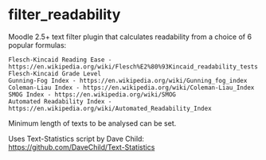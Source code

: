 filter_readability
==================

Moodle 2.5+ text filter plugin that calculates readability from a choice of 6 popular formulas:

    Flesch-Kincaid Reading Ease - https://en.wikipedia.org/wiki/Flesch%E2%80%93Kincaid_readability_tests
    Flesch-Kincaid Grade Level
    Gunning-Fog Index - https://en.wikipedia.org/wiki/Gunning_fog_index
    Coleman-Liau Index - https://en.wikipedia.org/wiki/Coleman-Liau_Index
    SMOG Index - https://en.wikipedia.org/wiki/SMOG
    Automated Readability Index - https://en.wikipedia.org/wiki/Automated_Readability_Index

Minimum length of texts to be analysed can be set.

Uses Text-Statistics script by Dave Child: https://github.com/DaveChild/Text-Statistics
